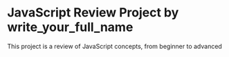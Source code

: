 # JavaScript Review Project by write_your_full_name
This project is a review of JavaScript concepts, from beginner to advanced